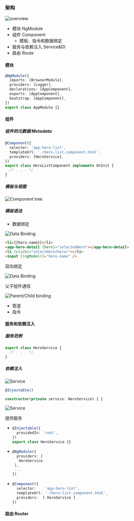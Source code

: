 ### 架构

![overview](https://angular.cn/generated/images/guide/architecture/overview2.png)

- 模块 NgModule
- 组件 Component
  - 模板、指令和数据绑定
- 服务与依赖注入 Service&DI
- 路由 Route

#### 模块

```typescript
@NgModule({
  imports: [BrowserModule],
  providers: [Logger],
  declarations: [AppComponent],
  exports: [AppComponent],
  bootstrap: [AppComponent],
})
export class AppModule {}
```

#### 组件

##### 组件的元数据 Metadata

```typescript
@Component({
  selector: 'app-hero-list',
  templateUrl: './hero-list.component.html',
  providers: [HeroService],
})
export class HeroListComponent implements OnInit {
  /* . . . */
}
```

##### 模板与视图

![Component tree](https://angular.cn/generated/images/guide/architecture/component-tree.png)

##### 模板语法

- 数据绑定

![Data Binding](https://angular.cn/generated/images/guide/architecture/databinding.png)

```html
<li>{{hero.name}}</li>
<app-hero-detail [hero]="selectedHero"></app-hero-detail>
<li (click)="selectHero(hero)"></li>
<input [(ngModel)]="hero.name" />
```

双向绑定

![Data Binding](https://angular.cn/generated/images/guide/architecture/component-databinding.png)

父子组件通信

![Parent/Child binding](https://angular.cn/generated/images/guide/architecture/parent-child-binding.png)

- 管道
- 指令

#### 服务和依赖注入

##### 服务范例

```typescript
export class HeroService {
  /* . . . */
}
```

##### 依赖注入

![Service](https://angular.cn/generated/images/guide/architecture/dependency-injection.png)

```typescript
@Injectable()

constructor(private service: HeroService) { }
```

![Service](https://angular.cn/generated/images/guide/architecture/injector-injects.png)

提供服务

- ```typescript
  @Injectable({
    providedIn: 'root',
  })
  export class HeroService {}
  ```

- ```typescript
  @NgModule({
    providers: [
     HeroService
   ],
   ...
  })
  ```

- ```typescript
  @Component({
    selector:    'app-hero-list',
    templateUrl: './hero-list.component.html',
    providers:  [ HeroService ]
  })
  ```

#### 路由 Router
